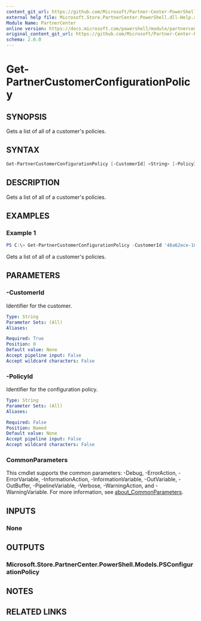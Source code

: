 ```yaml
---
content_git_url: https://github.com/Microsoft/Partner-Center-PowerShell/blob/master/docs/help/Get-PartnerCustomerConfigurationPolicy.md
external help file: Microsoft.Store.PartnerCenter.PowerShell.dll-Help.xml
Module Name: PartnerCenter
online version: https://docs.microsoft.com/powershell/module/partnercenter/Get-PartnerCustomerConfigurationPolicy
original_content_git_url: https://github.com/Microsoft/Partner-Center-PowerShell/blob/master/docs/help/Get-PartnerCustomerConfigurationPolicy.md
schema: 2.0.0
---
```


# Get-PartnerCustomerConfigurationPolicy

## SYNOPSIS
Gets a list of all of a customer's policies.

## SYNTAX

```powershell
Get-PartnerCustomerConfigurationPolicy [-CustomerId] <String> [-PolicyId <String>] [<CommonParameters>]
```

## DESCRIPTION
Gets a list of all of a customer's policies.

## EXAMPLES

### Example 1
```powershell
PS C:\> Get-PartnerCustomerConfigurationPolicy -CustomerId '46a62ece-10ad-42e5-b3f1-b2ed53e6fc08'
```

Gets a list of all of a customer's policies.

## PARAMETERS

### -CustomerId
Identifier for the customer.

```yaml
Type: String
Parameter Sets: (All)
Aliases:

Required: True
Position: 0
Default value: None
Accept pipeline input: False
Accept wildcard characters: False
```

### -PolicyId
Identifier for the configuration policy.

```yaml
Type: String
Parameter Sets: (All)
Aliases:

Required: False
Position: Named
Default value: None
Accept pipeline input: False
Accept wildcard characters: False
```

### CommonParameters
This cmdlet supports the common parameters: -Debug, -ErrorAction, -ErrorVariable, -InformationAction, -InformationVariable, -OutVariable, -OutBuffer, -PipelineVariable, -Verbose, -WarningAction, and -WarningVariable. For more information, see [about_CommonParameters](http://go.microsoft.com/fwlink/?LinkID=113216).

## INPUTS

### None

## OUTPUTS

### Microsoft.Store.PartnerCenter.PowerShell.Models.PSConfigurationPolicy

## NOTES

## RELATED LINKS

